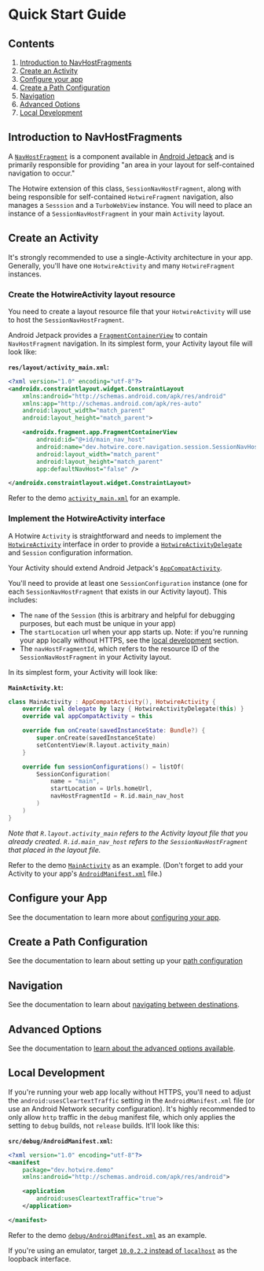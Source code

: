 # Quick Start Guide

## Contents

1. [Introduction to NavHostFragments](#introduction-to-navhostfragments)
1. [Create an Activity](#create-an-activity)
1. [Configure your app](#configure-your-app)
1. [Create a Path Configuration](#create-a-path-configuration)
1. [Navigation](#navigation)
1. [Advanced Options](#advanced-options)
2. [Local Development](#local-development)

## Introduction to NavHostFragments

A [`NavHostFragment`](https://developer.android.com/reference/androidx/navigation/fragment/NavHostFragment) is a component available in [Android Jetpack](https://developer.android.com/jetpack) and is primarily responsible for providing "an area in your layout for self-contained navigation to occur."

The Hotwire extension of this class, `SessionNavHostFragment`, along with being responsible for self-contained `HotwireFragment` navigation, also manages a `Sesssion` and a `TurboWebView` instance. You will need to place an instance of a `SessionNavHostFragment` in your main `Activity` layout.

## Create an Activity

It's strongly recommended to use a single-Activity architecture in your app. Generally, you'll have one `HotwireActivity` and many `HotwireFragment` instances.

### Create the HotwireActivity layout resource

You need to create a layout resource file that your `HotwireActivity` will use to host the `SessionNavHostFragment`.

Android Jetpack provides a [`FragmentContainerView`](https://developer.android.com/reference/androidx/fragment/app/FragmentContainerView) to contain `NavHostFragment` navigation. In its simplest form, your Activity layout file will look like:

**`res/layout/activity_main.xml`:**
```xml
<?xml version="1.0" encoding="utf-8"?>
<androidx.constraintlayout.widget.ConstraintLayout
    xmlns:android="http://schemas.android.com/apk/res/android"
    xmlns:app="http://schemas.android.com/apk/res-auto"
    android:layout_width="match_parent"
    android:layout_height="match_parent">

    <androidx.fragment.app.FragmentContainerView
        android:id="@+id/main_nav_host"
        android:name="dev.hotwire.core.navigation.session.SessionNavHostFragment"
        android:layout_width="match_parent"
        android:layout_height="match_parent"
        app:defaultNavHost="false" />

</androidx.constraintlayout.widget.ConstraintLayout>
```

Refer to the demo [`activity_main.xml`](../demo/src/main/res/layout/activity_main.xml) for an example.

### Implement the HotwireActivity interface

A Hotwire `Activity` is straightforward and needs to implement the [`HotwireActivity`](../core/src/main/kotlin/dev/hotwire/core/turbo/activities/HotwireActivity.kt) interface in order to provide a [`HotwireActivityDelegate`](../core/src/main/kotlin/dev/hotwire/core/turbo/delegates/HotwireActivityDelegate.kt) and `Session` configuration information.

Your Activity should extend Android Jetpack's [`AppCompatActivity`](https://developer.android.com/reference/androidx/appcompat/app/AppCompatActivity). 

You'll need to provide at least one `SessionConfiguration` instance (one for each `SessionNavHostFragment` that exists in our Activity layout). This includes:
- The `name` of the `Session` (this is arbitrary and helpful for debugging purposes, but each must be unique in your app)
- The `startLocation` url when your app starts up. Note: if you're running your app locally without HTTPS, see the [local development](#local-development) section.
- The `navHostFragmentId`, which refers to the resource ID of the `SessionNavHostFragment` in your Activity layout.

In its simplest form, your Activity will look like:

**`MainActivity.kt`:**
```kotlin
class MainActivity : AppCompatActivity(), HotwireActivity {
    override val delegate by lazy { HotwireActivityDelegate(this) }
    override val appCompatActivity = this

    override fun onCreate(savedInstanceState: Bundle?) {
        super.onCreate(savedInstanceState)
        setContentView(R.layout.activity_main)
    }

    override fun sessionConfigurations() = listOf(
        SessionConfiguration(
            name = "main",
            startLocation = Urls.homeUrl,
            navHostFragmentId = R.id.main_nav_host
        )
    )
}
```

_Note that `R.layout.activity_main` refers to the Activity layout file that you already created. `R.id.main_nav_host` refers to the `SessionNavHostFragment` that placed in the layout file._

Refer to the demo [`MainActivity`](../demo/src/main/kotlin/dev/hotwire/demo/main/MainActivity.kt) as an example. (Don't forget to add your Activity to your app's [`AndroidManifest.xml`](../demo/src/main/AndroidManifest.xml) file.)

## Configure your App

See the documentation to learn more about [configuring your app](CONFIGURE-APP.md).

## Create a Path Configuration

See the documentation to learn about setting up your [path configuration](PATH-CONFIGURATION.md)

## Navigation

See the documentation to learn about [navigating between destinations](NAVIGATION.md).

## Advanced Options

See the documentation to [learn about the advanced options available](ADVANCED-OPTIONS.md).

## Local Development

If you're running your web app locally without HTTPS, you'll need to adjust the `android:usesCleartextTraffic` setting in the `AndroidManifest.xml` file (or use an Android Network security configuration). It's highly recommended to only allow `http` traffic in the `debug` manifest file, which only applies the setting to `debug` builds, not `release` builds. It'll look like this:

**`src/debug/AndroidManifest.xml`:**
```xml
<?xml version="1.0" encoding="utf-8"?>
<manifest
    package="dev.hotwire.demo"
    xmlns:android="http://schemas.android.com/apk/res/android">

    <application
        android:usesCleartextTraffic="true">
    </application>

</manifest>
```

Refer to the demo [`debug/AndroidManifest.xml`](../demo/src/debug/AndroidManifest.xml) as an example.

If you're using an emulator, target [`10.0.2.2` instead of `localhost`](https://developer.android.com/studio/run/emulator-networking) as the loopback interface.
